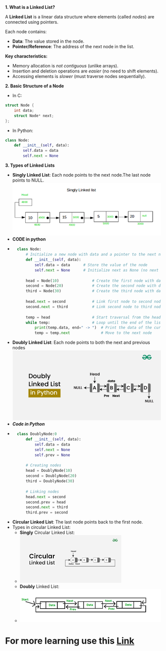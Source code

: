 **1. What is a Linked List?**

A **Linked List** is a linear data structure where elements (called *nodes*) are connected using pointers.

Each node contains:
- **Data**: The value stored in the node.
- **Pointer/Reference**: The address of the next node in the list.

**Key characteristics:**
- Memory allocation is *not contiguous* (unlike arrays).
- Insertion and deletion operations are *easier* (no need to shift elements).
- Accessing elements is *slower* (must traverse nodes sequentially).

**2. Basic Structure of a Node**
- In C:
```c
struct Node {
    int data;
    struct Node* next;
};
```
- In Python:
```python
class Node:
    def __init__(self, data):
        self.data = data
        self.next = None
```
**3. Types of Linked Lists**
- **Singly Linked List**: Each node points to the next node.The last node points to NULL.
![alt text](image-4.png)
- **CODE in python**
- ```python
    class Node:
        # Initialize a new node with data and a pointer to the next node
        def __init__(self, data):
            self.data = data      # Store the value of the node
            self.next = None      # Initialize next as None (no next node yet)

        head = Node(10)               # Create the first node with data 10
        second = Node(20)             # Create the second node with data 20
        third = Node(30)              # Create the third node with data 30

        head.next = second            # Link first node to second node
        second.next = third           # Link second node to third node

        temp = head                   # Start traversal from the head node
        while temp:                   # Loop until the end of the list (when temp is None)
            print(temp.data, end=" -> ")  # Print the data of the current node
            temp = temp.next              # Move to the next node


- **Doubly Linked List**: Each node points to both the next and previous nodes
![alt text](image-5.png)
- ***Code in Python***
- ```python
    class DoublyNode:0
        def __init__(self, data):
            self.data = data
            self.next = None
            self.prev = None

        # Creating nodes
        head = DoublyNode(10)
        second = DoublyNode(20)
        third = DoublyNode(30)

        # Linking nodes
        head.next = second
        second.prev = head
        second.next = third
        third.prev = second

- **Circular Linked List**: The last node points back to the first node.
 - Types  in circular Linked List:
   - **Singly** Circular Linked List:
   -  ![alt text](image-6.png)
   - **Doubly** Linked List: 
   -  ![alt text](image-7.png)


# For more learning use this [Link](https://www.w3schools.com/dsa/dsa_data_linkedlists_types.php)